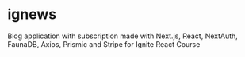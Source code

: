 # ignews
Blog application with subscription made with Next.js, React, NextAuth, FaunaDB, Axios, Prismic and Stripe for Ignite React Course

